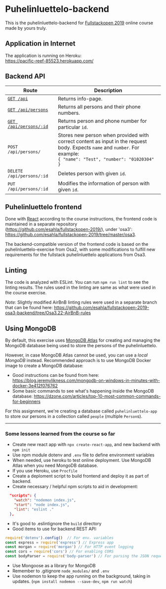 # Puhelinluettelo-backend
This is the puhelinluettelo-backend for [Fullstackopen 2019](https://fullstackopen.com/) online course made by yours truly.

## Application in Internet
The application is running on Heroku: <br>https://pacific-reef-85523.herokuapp.com/

## Backend API
| Route                  | Description        |
|------------------------|--------------------|
| [`GET /api`](https://pacific-reef-85523.herokuapp.com/api)             | Returns info-page. |
| [`GET /api/persons`](https://pacific-reef-85523.herokuapp.com/api/persons)     | Returns all persons and their phone numbers. |
| [`GET /api/persons/:id`](https://pacific-reef-85523.herokuapp.com/api/persons/3) | Returns person and phone number for particular `id`. |
| `POST /api/persons/`   | Stores new person when provided with correct content as input in the request body. Expects `name` and `number`. For example: <br>```{ "name": "Test", "number": "01020304" }``` |
| `DELETE /api/persons/:id` | Deletes person with given `id`. |
| `PUT /api/persons/:id` | Modifies the information of person with given `id`. |

## Puhelinluettelo frontend

Done with [React](https://reactjs.org/) according to the course instructions, the frontend code is maintained in a separate repository (https://github.com/esahla/fullstackopen-2019/), under 'osa3': https://github.com/esahla/fullstackopen-2019/tree/master/osa3. 

The backend-compatible version of the frontend code is based on the puhelinluettelo-exercise from Osa2, with some modifications to fulfill new requirements for the fullstack puhelinluettelo applications from Osa3. 

## Linting

The code is analyzed with ESLint. You can run `npm run lint` to see the linting results. The rules used in the linting are same as what were used in the course exercise. 

*Note:* Slightly modified AirBnB linting rules were used in a separate branch that can be found here: https://github.com/esahla/fullstackopen-2019-osa3-backend/tree/Osa3.22-AirBnB-rules

## Using MongoDB

By default, this exercise uses [MongoDB Atlas](https://www.mongodb.com/cloud/atlas) for creating and managing the MongoDB database being used to store the persons of the puhelinluettelo. 

However, in case MongoDB Atlas cannot be used, you can use a *local MongoDB* instead. Recommended approach is to use MongoDB Docker image to create a MongoDB database: 

* Good instructions can be found from here: https://blog.jeremylikness.com/mongodb-on-windows-in-minutes-with-docker-3e412f076762
* Some basic commands to see what's happening inside the MongoDB database: https://dzone.com/articles/top-10-most-common-commands-for-beginners

For this assignment, we're creating a database called `puhelinluettelo-app` to store our persons in a collection called `people` (multiple `Person`s).

----

### Some lessons learned from the course so far

* Create new react app with `npx create-react-app`, and new backend with `npm init` 
* Use npm module dotenv and `.env` file to define environment variables
* When needed, use heroku to test online deployment. Use MongoDB Atlas when you need MongoDB database.
* If you use Heroku, use `Procfile`
* Create a deploment script to build frontend and deploy it as part of backend.
* Create necessary / helpful npm scripts to aid in development:
```json
  "scripts": {
    "watch": "nodemon index.js",
    "start": "node index.js",
    "lint": "eslint ."
  },
```
* It's good to .eslintignore the `build` directory
* Good items to use for backend REST API:
```javascript
require('dotenv').config()  // For env. variables
const express = require('express') // Express app
const morgan = require('morgan') // For HTTP event logging
const cors = require('cors') // For enabling CORS
const bodyParser = require('body-parser') // For parsing the JSON request
```
* Use Mongoose as a library for MongoDB
* Remember to .gitignore `node_modules/` and `.env`
* Use nodemon to keep the app running on the background, taking in updates. (`npm install nodemon --save-dev`, `npm run watch`)


